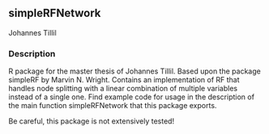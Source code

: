 ## simpleRFNetwork
Johannes Tillil

### Description
R package for the master thesis of Johannes Tillil. Based upon the package simpleRF by Marvin N. Wright. Contains an implementation of RF that handles node splitting with a linear combination of multiple variables instead of a single one. Find example code for usage in the description of the main function simpleRFNetwork that this package exports.

Be careful, this package is not extensively tested!